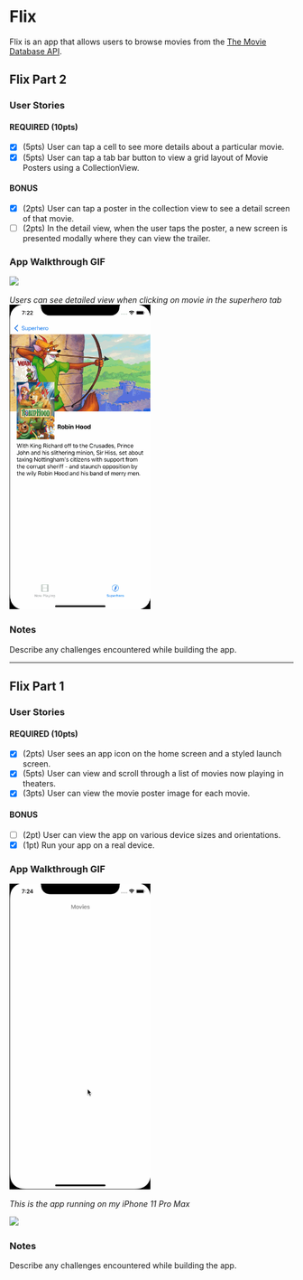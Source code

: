 # Flix

Flix is an app that allows users to browse movies from the [The Movie Database API](http://docs.themoviedb.apiary.io/#).

## Flix Part 2

### User Stories

#### REQUIRED (10pts)
- [x] (5pts) User can tap a cell to see more details about a particular movie.
- [x] (5pts) User can tap a tab bar button to view a grid layout of Movie Posters using a CollectionView.

#### BONUS
- [x] (2pts) User can tap a poster in the collection view to see a detail screen of that movie.
- [ ] (2pts) In the detail view, when the user taps the poster, a new screen is presented modally where they can view the trailer.

### App Walkthrough GIF

<img src="https://github.com/yujioshiro/Flix/blob/main/Week2Required.gif" width=250><br>

*Users can see detailed view when clicking on movie in the superhero tab*
<img src="https://github.com/yujioshiro/Flix/blob/main/Week2Bonus.gif" width=250><br>

### Notes
Describe any challenges encountered while building the app.

---

## Flix Part 1

### User Stories
#### REQUIRED (10pts)
- [x] (2pts) User sees an app icon on the home screen and a styled launch screen.
- [x] (5pts) User can view and scroll through a list of movies now playing in theaters.
- [x] (3pts) User can view the movie poster image for each movie.

#### BONUS
- [ ] (2pt) User can view the app on various device sizes and orientations.
- [x] (1pt) Run your app on a real device.

### App Walkthrough GIF

<img src="https://github.com/yujioshiro/Flix/blob/main/FlixEmulator.gif" width=250><br>

*This is the app running on my iPhone 11 Pro Max*

<img src="https://github.com/yujioshiro/Flix/blob/main/IMG_3684.GIF" width=250><br>

### Notes
Describe any challenges encountered while building the app.
